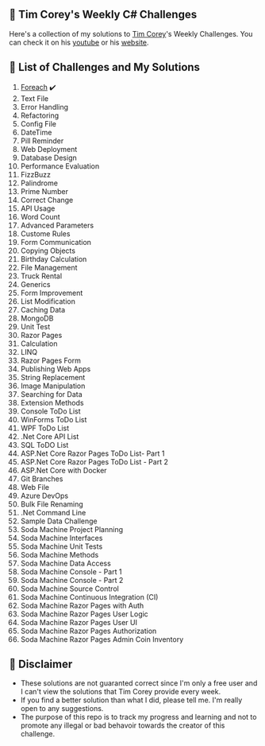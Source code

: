 ## 💪 Tim Corey's Weekly C# Challenges 
Here's a collection of my solutions to [Tim Corey](https://github.com/TimCorey)'s Weekly Challenges. You can check it on his [youtube](https://www.youtube.com/watch?v=pxdwwgIja5Q&list=PLLWMQd6PeGY1VcJGocm1wwtFCZUrh2sc9) or his [website](https://www.iamtimcorey.com/p/c-weekly-challenges).

## 📝 List of Challenges and My Solutions
1. [Foreach](https://github.com/jscastanos/TCWeeklyChallenges/tree/master/1%20-%20Foreach) ✔️
2. Text File
3. Error Handling
4. Refactoring
5. Config File
6. DateTime
7. Pill Reminder
8. Web Deployment
9. Database Design
10. Performance Evaluation
11. FizzBuzz
12. Palindrome
13. Prime Number
14. Correct Change
15. API Usage
16. Word Count
17. Advanced Parameters
18. Custome Rules
19. Form Communication
20. Copying Objects
21. Birthday Calculation
22. File Management
23. Truck Rental
24. Generics
25. Form Improvement
26. List Modification
27. Caching Data
28. MongoDB
29. Unit Test
30. Razor Pages
31. Calculation
32. LINQ
33. Razor Pages Form
34. Publishing Web Apps
35. String Replacement
36. Image Manipulation
37. Searching for Data
38. Extension Methods
39. Console ToDo List
40. WinForms ToDo List
41. WPF ToDo List
42. .Net Core API List
43. SQL ToDO List
44. ASP.Net Core Razor Pages ToDo List- Part 1
44. ASP.Net Core Razor Pages ToDo List - Part 2
45. ASP.Net Core with Docker
46. Git Branches
47. Web File
48. Azure DevOps
49. Bulk File Renaming
50. .Net Command Line
51. Sample Data Challenge
52. Soda Machine Project Planning 
53. Soda Machine Interfaces
54. Soda Machine Unit Tests
55. Soda Machine Methods
56. Soda Machine Data Access
57. Soda Machine Console - Part 1
58. Soda Machine Console - Part 2
59. Soda Machine Source Control
60. Soda Machine Continuous Integration (CI)
61. Soda Machine Razor Pages with Auth
62. Soda Machine Razor Pages User Logic
63. Soda Machine Razor Pages User UI
64. Soda Machine Razor Pages Authorization
65. Soda Machine Razor Pages Admin Coin Inventory


## 🚫 Disclaimer 
- These solutions are not guaranted correct since I'm only a free user and I can't view the solutions that Tim Corey provide every week.
- If you find a better solution than what I did, please tell me. I'm really open to any suggestions.
- The purpose of this repo is to track my progress and learning and not to promote any illegal or bad behavoir towards the creator of this challenge.
